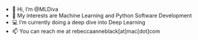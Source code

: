 - 👋 Hi, I’m @MLDiva
- 👀 My interests are Machine Learning and Python Software Development
- 💻 I’m currently doing a deep dive into Deep Learning
- 📫 You can reach me at rebeccaanneblack[at]mac[dot]com

<!---
MLDiva/MLDiva is a ✨ special ✨ repository because its `README.md` (this file) appears on your GitHub profile.
You can click the Preview link to take a look at your changes.
--->
